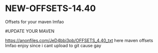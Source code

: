 # NEW-OFFSETS-14.40
Offsets for your maven lmfao

#UPDATE YOUR MAVEN

https://anonfiles.com/JeD4bbi3pb/OFFSETS_4.40_txt here maven offsets lmfao enjoy since i cant upload to git cause gay
